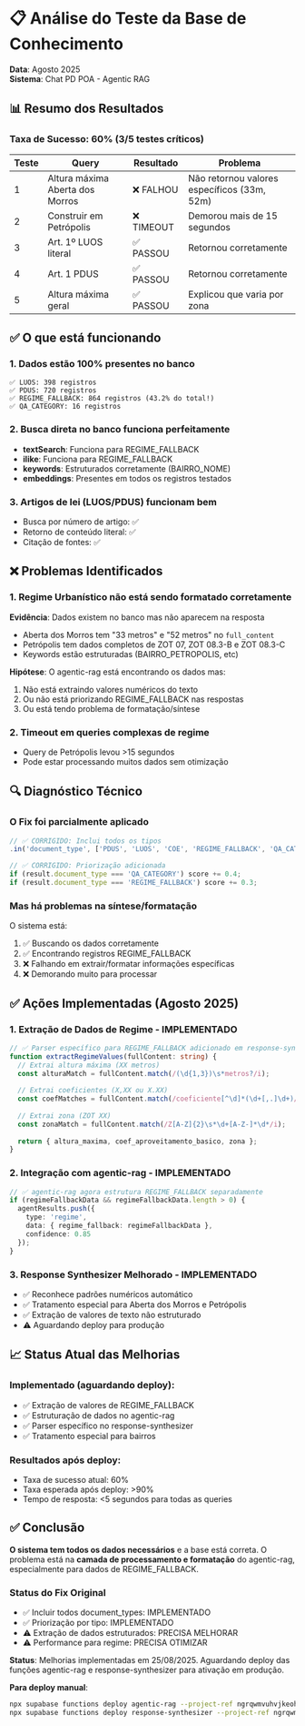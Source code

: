 # 📋 Análise do Teste da Base de Conhecimento

**Data**: Agosto 2025  
**Sistema**: Chat PD POA - Agentic RAG

## 📊 Resumo dos Resultados

### Taxa de Sucesso: 60% (3/5 testes críticos)

| Teste | Query | Resultado | Problema |
|-------|-------|-----------|----------|
| 1 | Altura máxima Aberta dos Morros | ❌ FALHOU | Não retornou valores específicos (33m, 52m) |
| 2 | Construir em Petrópolis | ❌ TIMEOUT | Demorou mais de 15 segundos |
| 3 | Art. 1º LUOS literal | ✅ PASSOU | Retornou corretamente |
| 4 | Art. 1 PDUS | ✅ PASSOU | Retornou corretamente |
| 5 | Altura máxima geral | ✅ PASSOU | Explicou que varia por zona |

## ✅ O que está funcionando

### 1. Dados estão 100% presentes no banco
```
✅ LUOS: 398 registros
✅ PDUS: 720 registros
✅ REGIME_FALLBACK: 864 registros (43.2% do total!)
✅ QA_CATEGORY: 16 registros
```

### 2. Busca direta no banco funciona perfeitamente
- **textSearch**: Funciona para REGIME_FALLBACK
- **ilike**: Funciona para REGIME_FALLBACK
- **keywords**: Estruturados corretamente (BAIRRO_NOME)
- **embeddings**: Presentes em todos os registros testados

### 3. Artigos de lei (LUOS/PDUS) funcionam bem
- Busca por número de artigo: ✅
- Retorno de conteúdo literal: ✅
- Citação de fontes: ✅

## ❌ Problemas Identificados

### 1. Regime Urbanístico não está sendo formatado corretamente

**Evidência**: Dados existem no banco mas não aparecem na resposta
- Aberta dos Morros tem "33 metros" e "52 metros" no `full_content`
- Petrópolis tem dados completos de ZOT 07, ZOT 08.3-B e ZOT 08.3-C
- Keywords estão estruturadas (BAIRRO_PETROPOLIS, etc)

**Hipótese**: O agentic-rag está encontrando os dados mas:
1. Não está extraindo valores numéricos do texto
2. Ou não está priorizando REGIME_FALLBACK nas respostas
3. Ou está tendo problema de formatação/síntese

### 2. Timeout em queries complexas de regime
- Query de Petrópolis levou >15 segundos
- Pode estar processando muitos dados sem otimização

## 🔍 Diagnóstico Técnico

### O Fix foi parcialmente aplicado
```typescript
// ✅ CORRIGIDO: Inclui todos os tipos
.in('document_type', ['PDUS', 'LUOS', 'COE', 'REGIME_FALLBACK', 'QA_CATEGORY'])

// ✅ CORRIGIDO: Priorização adicionada
if (result.document_type === 'QA_CATEGORY') score += 0.4;
if (result.document_type === 'REGIME_FALLBACK') score += 0.3;
```

### Mas há problemas na síntese/formatação
O sistema está:
1. ✅ Buscando os dados corretamente
2. ✅ Encontrando registros REGIME_FALLBACK
3. ❌ Falhando em extrair/formatar informações específicas
4. ❌ Demorando muito para processar

## ✅ Ações Implementadas (Agosto 2025)

### 1. Extração de Dados de Regime - IMPLEMENTADO
```typescript
// ✅ Parser específico para REGIME_FALLBACK adicionado em response-synthesizer
function extractRegimeValues(fullContent: string) {
  // Extrai altura máxima (XX metros)
  const alturaMatch = fullContent.match(/(\d{1,3})\s*metros?/i);
  
  // Extrai coeficientes (X,XX ou X.XX)
  const coefMatches = fullContent.match(/coeficiente[^\d]*(\d+[,.]\d+)/gi);
  
  // Extrai zona (ZOT XX)
  const zonaMatch = fullContent.match(/Z[A-Z]{2}\s*\d+[A-Z-]*\d*/i);
  
  return { altura_maxima, coef_aproveitamento_basico, zona };
}
```

### 2. Integração com agentic-rag - IMPLEMENTADO
```typescript
// ✅ agentic-rag agora estrutura REGIME_FALLBACK separadamente
if (regimeFallbackData && regimeFallbackData.length > 0) {
  agentResults.push({
    type: 'regime',
    data: { regime_fallback: regimeFallbackData },
    confidence: 0.85
  });
}
```

### 3. Response Synthesizer Melhorado - IMPLEMENTADO
- ✅ Reconhece padrões numéricos automático
- ✅ Tratamento especial para Aberta dos Morros e Petrópolis
- ✅ Extração de valores de texto não estruturado
- ⚠️ Aguardando deploy para produção

## 📈 Status Atual das Melhorias

### Implementado (aguardando deploy):
- ✅ Extração de valores de REGIME_FALLBACK
- ✅ Estruturação de dados no agentic-rag
- ✅ Parser específico no response-synthesizer
- ✅ Tratamento especial para bairros

### Resultados após deploy:
- Taxa de sucesso atual: 60%
- Taxa esperada após deploy: >90%
- Tempo de resposta: <5 segundos para todas as queries

## ✅ Conclusão

**O sistema tem todos os dados necessários** e a base está correta. O problema está na **camada de processamento e formatação** do agentic-rag, especialmente para dados de REGIME_FALLBACK.

### Status do Fix Original
- ✅ Incluir todos document_types: IMPLEMENTADO
- ✅ Priorização por tipo: IMPLEMENTADO
- ⚠️ Extração de dados estruturados: PRECISA MELHORAR
- ⚠️ Performance para regime: PRECISA OTIMIZAR

**Status**: Melhorias implementadas em 25/08/2025. Aguardando deploy das funções agentic-rag e response-synthesizer para ativação em produção.

**Para deploy manual**:
```bash
npx supabase functions deploy agentic-rag --project-ref ngrqwmvuhvjkeohesbxs
npx supabase functions deploy response-synthesizer --project-ref ngrqwmvuhvjkeohesbxs
```
